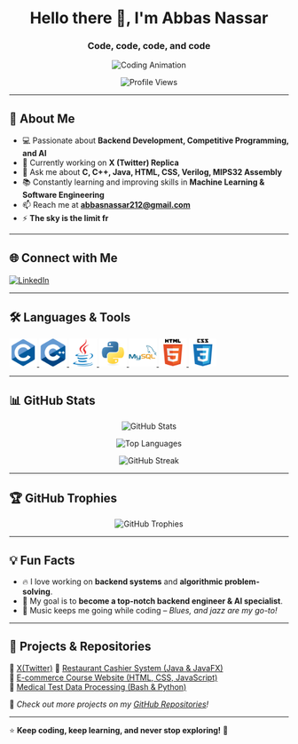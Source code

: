 <h1 align="center">Hello there 👋, I'm Abbas Nassar</h1>
<h3 align="center">Code, code, code, and code</h3>

<p align="center">
  <img src="https://media3.giphy.com/media/v1.Y2lkPTc5MGI3NjExa3JwOXJlaXFiMnhtNzRsa2ZkZmhvdnltemE2eXVmZ2h2dm54ZTdvZiZlcD12MV9pbnRlcm5hbF9naWZfYnlfaWQmY3Q9Zw/YAy9NNu16pYYg/giphy.gif" width="320" alt="Coding Animation"/>
</p>

<p align="center">
  <img src="https://komarev.com/ghpvc/?username=abbasnassar&label=Profile%20views&color=0e75b6&style=flat" alt="Profile Views" />
</p>

---

## 🚀 About Me  
- 💻 Passionate about **Backend Development, Competitive Programming, and AI**  
- 🔭 Currently working on **X (Twitter) Replica**  
- 💬 Ask me about **C, C++, Java, HTML, CSS, Verilog, MIPS32 Assembly**  
- 📚 Constantly learning and improving skills in **Machine Learning & Software Engineering**  
- 📫 Reach me at **abbasnassar212@gmail.com**  
- ⚡ **The sky is the limit fr**  

---

## 🌐 Connect with Me  
<p align="left">
  <a href="https://linkedin.com/in/abbas-nassar-581277274" target="_blank">
    <img align="center" src="https://raw.githubusercontent.com/rahuldkjain/github-profile-readme-generator/master/src/images/icons/Social/linked-in-alt.svg" alt="LinkedIn" height="40" width="50"/>
  </a>
</p>

---

## 🛠️ Languages & Tools  
<p align="left"> 
  <a href="https://www.cprogramming.com/" target="_blank"> <img src="https://raw.githubusercontent.com/devicons/devicon/master/icons/c/c-original.svg" alt="C" width="50" height="50"/> </a> 
  <a href="https://www.w3schools.com/cpp/" target="_blank"> <img src="https://raw.githubusercontent.com/devicons/devicon/master/icons/cplusplus/cplusplus-original.svg" alt="C++" width="50" height="50"/> </a> 
  <a href="https://www.java.com" target="_blank"> <img src="https://raw.githubusercontent.com/devicons/devicon/master/icons/java/java-original.svg" alt="Java" width="50" height="50"/> </a>
  <a href="https://www.python.org" target="_blank"> <img src="https://raw.githubusercontent.com/devicons/devicon/master/icons/python/python-original.svg" alt="Python" width="50" height="50"/> </a>
  <a href="https://www.mysql.com/" target="_blank"> <img src="https://raw.githubusercontent.com/devicons/devicon/master/icons/mysql/mysql-original-wordmark.svg" alt="MySQL" width="50" height="50"/> </a> 
  <a href="https://www.w3.org/html/" target="_blank"> <img src="https://raw.githubusercontent.com/devicons/devicon/master/icons/html5/html5-original-wordmark.svg" alt="HTML" width="50" height="50"/> </a> 
  <a href="https://www.w3schools.com/css/" target="_blank"> <img src="https://raw.githubusercontent.com/devicons/devicon/master/icons/css3/css3-original-wordmark.svg" alt="CSS" width="50" height="50"/> </a> 
</p>

---

## 📊 GitHub Stats  
<p align="center">
  <img src="https://github-readme-stats.vercel.app/api?username=AbbasNassar&show_icons=true&theme=radical" alt="GitHub Stats" width="450"/>
</p>

<p align="center">
  <img src="https://github-readme-stats.vercel.app/api/top-langs?username=abbasnassar&show_icons=true&locale=en&layout=compact&theme=radical" alt="Top Languages" width="450"/>
</p>

<p align="center">
  <img src="https://github-readme-streak-stats.herokuapp.com/?user=AbbasNassar&theme=radical" alt="GitHub Streak" width="450"/>
</p>

---

## 🏆 GitHub Trophies  
<p align="center">
  <img src="https://github-profile-trophy.vercel.app/?username=AbbasNassar&theme=radical&no-frame=true&margin-w=15" alt="GitHub Trophies"/>
</p>

---

## 💡 Fun Facts  
- 🔥 I love working on **backend systems** and **algorithmic problem-solving**.  
- 🎯 My goal is to **become a top-notch backend engineer & AI specialist**.  
- 🎸 Music keeps me going while coding – *Blues, and jazz are my go-to!*  

---

## 🎯 Projects & Repositories  
🔹 [X(Twitter)](#) 
🔹 [Restaurant Cashier System (Java & JavaFX)](#)  
🔹 [E-commerce Course Website (HTML, CSS, JavaScript)](#)  
🔹 [Medical Test Data Processing (Bash & Python)](#)  

📌 *Check out more projects on my [GitHub Repositories](https://github.com/AbbasNassar?tab=repositories)!*  

---

⭐ **Keep coding, keep learning, and never stop exploring!** 🚀  
